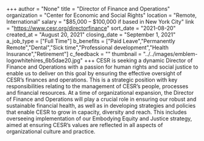 +++
author = "None"
title = "Director of Finance and Operations"
organization = "Center for Economic and Social Rights"
location = "Remote, International"
salary = "$85,000 – $100,000 if based in New York City"
link = "https://www.cesr.org/directorfinance"
sort_date = "2021-08-20"
created_at = "August 20, 2021"
closing_date = "September 1, 2021"
a_job_type = ["Full Time"]
b_benefits = ["Paid Leave","Permanently Remote","Dental","Sick time","Professional development","Health Insurance","Retirement"]
c_feedback = ""
thumbnail = "../../images/emblem-logowhitehires_6b5dae20.jpg"
+++
CESR is seeking a dynamic Director of Finance and Operations with a passion for human rights and social justice to enable us to deliver on this goal by ensuring the effective oversight of CESR’s finances and operations. This is a strategic position with key responsibilities relating to the management of CESR’s people, processes and financial resources.  At a time of organizational expansion, the Director of Finance and Operations will play a crucial role in ensuring our robust and sustainable financial health, as well as in developing strategies and policies that enable CESR to grow in capacity, diversity and reach. This includes overseeing implementation of our Embodying Equity and Justice strategy, aimed at ensuring CESR’s values are reflected in all aspects of organizational culture and practice. 